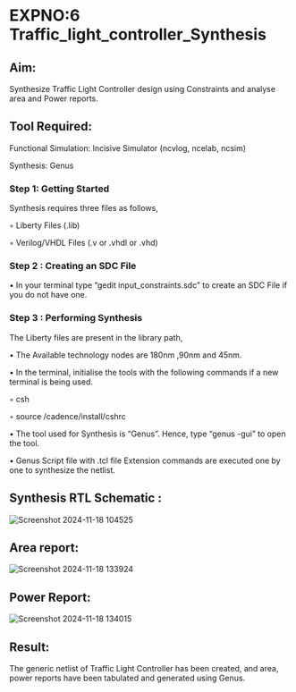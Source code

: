 # EXPNO:6 Traffic_light_controller_Synthesis

## Aim:

Synthesize Traffic Light Controller design using Constraints and analyse area and Power reports.

## Tool Required:

Functional Simulation: Incisive Simulator (ncvlog, ncelab, ncsim)

Synthesis: Genus

### Step 1: Getting Started

Synthesis requires three files as follows,

◦ Liberty Files (.lib)

◦ Verilog/VHDL Files (.v or .vhdl or .vhd)

### Step 2 : Creating an SDC File

•	In your terminal type “gedit input_constraints.sdc” to create an SDC File if you do not have one.

### Step 3 : Performing Synthesis

The Liberty files are present in the library path,

• The Available technology nodes are 180nm ,90nm and 45nm.

• In the terminal, initialise the tools with the following commands if a new terminal is being used.

◦ csh

◦ source /cadence/install/cshrc

• The tool used for Synthesis is “Genus”. Hence, type “genus -gui” to open the tool.

• Genus Script file with .tcl file Extension commands are executed one by one to synthesize the netlist.

## Synthesis RTL Schematic :
![Screenshot 2024-11-18 104525](https://github.com/user-attachments/assets/af322f7f-5b8d-459c-afb6-3e2dc401147d)
## Area report:
![Screenshot 2024-11-18 133924](https://github.com/user-attachments/assets/8641c997-5d51-4215-bfb8-70e23f45ed7f)
## Power Report:
![Screenshot 2024-11-18 134015](https://github.com/user-attachments/assets/edccbfaa-6758-455b-a234-f035d9e1e02e)

## Result:
The generic netlist of Traffic Light Controller has been created, and area, power reports have been tabulated and generated using Genus.
